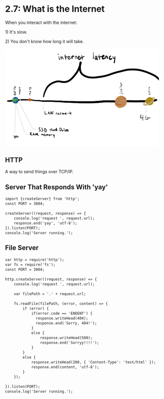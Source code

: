 # 2.7: What is the Internet

When you interact with the internet:

1\) It's slow.

2\) You don't know how long it will take.

![](../.gitbook/assets/my-document-2-%20%281%29.jpg)

## HTTP

A way to send things over TCP/IP.

## Server That Responds With 'yay'

```text
import {createServer} from 'http';
const PORT = 3004;

createServer((request, response) => {
    console.log('request ', request.url);
    response.end('yay', 'utf-8');
}).listen(PORT);
console.log('Server running.');
```

## File Server

```text
var http = require('http');
var fs = require('fs');
const PORT = 3004;

http.createServer((request, response) => {
    console.log('request ', request.url);

    var filePath = '.' + request.url;
    
    fs.readFile(filePath, (error, content) => {
        if (error) {
            if(error.code == 'ENOENT') {
              response.writeHead(404);
              response.end('Sorry, 404!');
            }
            else {
                response.writeHead(500);
                response.end('Sorryy!!!!');
            }
        }
        else {
            response.writeHead(200, { 'Content-Type': 'text/html' });
            response.end(content, 'utf-8');
        }
    });

}).listen(PORT);
console.log('Server running.');
```

